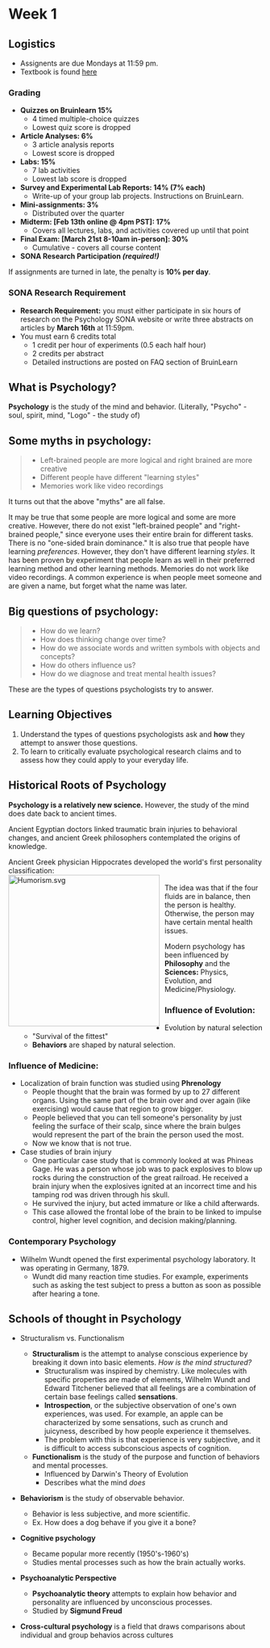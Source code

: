 # Week 1

## Logistics
* Assignents are due Mondays at 11:59 pm.
* Textbook is found [here](https://openstax.org/details/books/psychology)

### Grading
* <strong>Quizzes on Bruinlearn 15%</strong><br>
    * 4 timed multiple-choice quizzes <br>
    * Lowest quiz score is dropped <br>
* <strong>Article Analyses: 6%</strong><br>
    * 3 article analysis reports <br>
    * Lowest score is dropped <br>
* <strong>Labs: 15%</strong><br>
    * 7 lab activities <br>
    * Lowest lab score is dropped <br>
* <strong>Survey and Experimental Lab Reports: 14% (7% each)</strong><br>
    * Write-up of your group lab projects.  Instructions on BruinLearn.<br>
* <strong>Mini-assignments: 3%</strong><br>
    * Distributed over the quarter<br>
* <strong>Midterm: [Feb 13th online @ 4pm PST]: 17%</strong><br>
    * Covers all lectures, labs, and activities covered up until that point<br>
* <strong>Final Exam: [March 21st 8-10am in-person]: 30%</strong><br>
    * Cumulative - covers all course content<br>
* <strong>SONA Research Participation <em>(required!)</em></strong><br>

If assignments are turned in late, the penalty is <strong>10% per day</strong>.

### SONA Research Requirement
* <strong>Research Requirement:</strong> you must either participate in six hours of research on the Psychology SONA website or write three abstracts on articles by <strong>March 16th</strong> at 11:59pm.<br>
* You must earn 6 credits total
    * 1 credit per hour of experiments (0.5 each half hour)<br>
    * 2 credits per abstract<br>
    * Detailed instructions are posted on FAQ section of BruinLearn<br>


## What is Psychology?
<strong>Psychology</strong> is the study of the mind and behavior.  (Literally, "Psycho" - soul, spirit, mind, "Logo" - the study of) <br>

## Some myths in psychology:

> * Left-brained people are more logical and right brained are more creative <br>
> * Different people have different "learning styles" <br>
> * Memories work like video recordings <br>

It turns out that the above "myths" are all false. <br>

It may be true that some people are more logical and some are more creative.  However, there do not exist "left-brained people" and "right-brained people," since everyone uses their entire brain for different tasks.  There is no "one-sided brain dominance." 
It is also true that people have learning <em>preferences</em>.  However, they don't have different learning <em>styles</em>.  It has been proven by experiment that people learn as well in their preferred learning method and other learning methods.
Memories do not work like video recordings.  A common experience is when people meet someone and are given a name, but forget what the name was later. <br>

## Big questions of psychology:

> * How do we learn? <br>
> * How does thinking change over time? <br>
> * How do we associate words and written symbols with objects and concepts? <br>
> * How do others influence us? <br>
> * How do we diagnose and treat mental health issues? <br>

These are the types of questions psychologists try to answer.

## Learning Objectives

1. Understand the types of questions psychologists ask and <strong>how</strong> they attempt to answer those questions. <br>
2. To learn to critically evaluate psychological research claims and to assess how they could apply to your everyday life. <br>

## Historical Roots of Psychology

  <strong>Psychology is a relatively new science.</strong>  However, the study of the mind does date back to ancient times.<br>


  Ancient Egyptian doctors linked traumatic brain injuries to behavioral changes, and ancient Greek philosophers contemplated the origins of knowledge.<br>

  Ancient Greek physician Hippocrates developed the world's first personality classification:<br>
  <img src="https://upload.wikimedia.org/wikipedia/commons/thumb/a/a1/Humorism.svg/660px-Humorism.svg.png?20201207070057"
     alt="Humorism.svg"
     style="float: left; margin-right: 10px;" 
     width="300"/><br>
  The idea was that if the four fluids are in balance, then the person is healthy. Otherwise, the person may have certain mental health issues.<br>

  Modern psychology has been influenced by <strong>Philosophy</strong> and the <strong>Sciences:</strong> Physics, Evolution, and Medicine/Physiology.<br>

  ### Influence of Evolution:

  * Evolution by natural selection
    * "Survival of the fittest"
    * <strong>Behaviors</strong> are shaped by natural selection.

  ### Influence of Medicine:

  * Localization of brain function was studied using <strong>Phrenology</strong>
    * People thought that the brain was formed by up to 27 different organs.  Using the same part of the brain over and over again (like exercising) would cause that region to grow bigger.<br>
    * People believed that you can tell someone's personality by just feeling the surface of their scalp, since where the brain bulges would represent the part of the brain the person used the most.<br>
    * Now we know that is not true.<br>
  * Case studies of brain injury
    * One particular case study that is commonly looked at was Phineas Gage.  He was a person whose job was to pack explosives to blow up rocks during the construction of the great railroad.  He received a brain injury when the explosives ignited at an incorrect time and his tamping rod was driven through his skull.<br>
    * He survived the injury, but acted immature or like a child afterwards.<br>
    * This case allowed the frontal lobe of the brain to be linked to impulse control, higher level cognition, and decision making/planning.<br>

  ### Contemporary Psychology

  * Wilhelm Wundt opened the first experimental psychology laboratory.  It was operating in Germany, 1879.<br>
    * Wundt did many reaction time studies.  For example, experiments such as asking the test subject to press a button as soon as possible after hearing a tone.
    
## Schools of thought in Psychology

  * Structuralism vs. Functionalism
    * <strong>Structuralism</strong> is the attempt to analyse conscious experience by breaking it down into basic elements.  <em>How is the mind structured?</em><br>
      * Structuralism was inspired by chemistry.  Like molecules with specific properties are made of elements, Wilhelm Wundt and Edward Titchener believed that all feelings are a combination of certain base feelings called <strong>sensations</strong>.<br>
      * <strong>Introspection</strong>, or the subjective observation of one's own experiences, was used.  For example, an apple can be characterized by some sensations, such as crunch and juicyness, described by how people experience it themselves.<br>
      * The problem with this is that experience is very subjective, and it is difficult to access subconscious aspects of cognition.<br>
    * <strong>Functionalism</strong> is the study of the purpose and function of behaviors and mental processes.
      * Influenced by Darwin's Theory of Evolution
      * Describes what the mind <em>does</em>

   * <strong>Behaviorism</strong> is the study of observable behavior.<br>
      * Behavior is less subjective, and more scientific.<br>
      * Ex. How does a dog behave if you give it a bone? <br>
      
   * <strong>Cognitive psychology</strong><br>
      * Became popular more recently (1950's-1960's)<br>
      * Studies mental processes such as how the brain actually works.<br>
   
   * <strong>Psychoanalytic Perspective</strong><br>
      * <strong>Psychoanalytic theory</strong> attempts to explain how behavior and personality are influenced by unconscious processes. <br> 
      * Studied by <strong>Sigmund Freud</strong><br>
   
   * <strong>Cross-cultural psychology</strong> is a field that draws comparisons about individual and group behavios across cultures<br>
